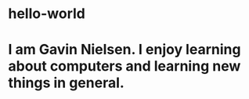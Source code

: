 # hello-world
# I am Gavin Nielsen. I enjoy learning about computers and learning new things in general.
